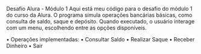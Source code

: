 Desafio Alura - Módulo 1
Aqui está meu código para o desafio do módulo 1 do curso da Alura. O programa simula operações bancárias básicas, como consulta de saldo, saque e depósito. Quando executado, o usuário interage com um menu, escolhendo entre as opções disponíveis.

• Operações implementadas:
• Consultar Saldo
• Realizar Saque
• Receber Dinheiro
• Sair
